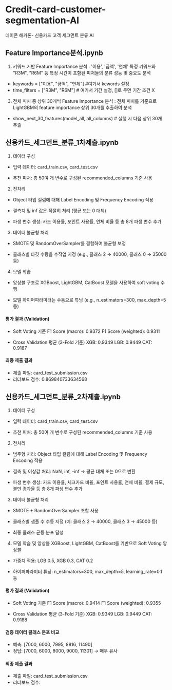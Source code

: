 # Credit-card-customer-segmentation-AI
데이콘 해커톤- 신용카드 고객 세그먼트 분류 AI



## Feature Importance분석.ipynb

1. 키워드 기반 Feature Importance 분석
: '이용', '금액', '연체' 특정 키워드와 "R3M", "R6M" 등 특정 시간이 포함된 피처들의 분류 성능 및 중요도 분석

- keywords = ["이용", "금액", "연체"] #여기서 kewords 설정
- time_filters = ["R3M", "R6M"]  # 여기서 기간 설정, []로 두면 기간 조건 X


3. 전체 피처 중 상위 30개씩 Feature Importance 분석
: 전체 피처를 기준으로 LightGBM의 feature importance 상위 30개를 추출하여 분석

- show_next_30_features(model_all, all_columns)  # 실행 시 다음 상위 30개 추출


## 신용카드_세그먼트_분류_1차제출.ipynb

1. 데이터 구성
- 입력 데이터: card_train.csv, card_test.csv
  
- 추천 피처: 총 50여 개 변수로 구성된 recommended_columns 기준 사용

2. 전처리
- Object 타입 컬럼에 대해 Label Encoding 및 Frequency Encoding 적용

- 결측치 및 inf 값은 적절히 처리 (평균 또는 0 대체)

- 파생 변수 생성: 카드 이용률, 포인트 사용률, 연체 비율 등 총 8개 파생 변수 추가

3. 데이터 불균형 처리
- SMOTE 및 RandomOverSampler를 결합하여 불균형 보정

- 클래스별 타깃 수량을 수작업 지정 (e.g., 클래스 2 → 40000, 클래스 0 → 35000 등)

4. 모델 학습
- 앙상블 구조로 XGBoost, LightGBM, CatBoost 모델을 사용하여 soft voting 수행

- 모델 하이퍼파라미터는 수동으로 튜닝 (e.g., n_estimators=300, max_depth=5 등)

#### 평가 결과 (Validation)
- Soft Voting 기준
  F1 Score (macro): 0.9372
  F1 Score (weighted): 0.9311

- Cross Validation 평균 (3-Fold 기준)
  XGB: 0.9349
  LGB: 0.9449
  CAT: 0.9187

#### 최종 제출 결과
- 제출 파일: card_test_submission.csv
- 리더보드 점수: 0.869840733634568



## 신용카드_세그먼트_분류_2차제출.ipynb

1. 데이터 구성
- 입력 데이터: card_train.csv, card_test.csv

- 추천 피처: 총 50여 개 변수로 구성된 recommended_columns 기준 사용

2. 전처리
- 범주형 처리: Object 타입 컬럼에 대해 Label Encoding 및 Frequency Encoding 적용

- 결측 및 이상값 처리:
  NaN, inf, -inf → 평균 대체 또는 0으로 변환

- 파생 변수 생성:
  카드 이용률, 체크카드 비율, 포인트 사용률, 연체 비율, 결제 규모, 불만 경과율 등 총 8개 파생 변수 추가

3. 데이터 불균형 처리
- SMOTE + RandomOverSampler 조합 사용

- 클래스별 샘플 수 수동 지정 (예: 클래스 2 → 40000, 클래스 3 → 45000 등)

- 최종 클래스 균등 분포 달성

4. 모델 학습 및 앙상블
XGBoost, LightGBM, CatBoost를 기반으로 Soft Voting 앙상블

- 가중치 적용: LGB 0.5, XGB 0.3, CAT 0.2

- 하이퍼파라미터 튜닝: n_estimators=300, max_depth=5, learning_rate=0.1 등

#### 평가 결과 (Validation)
- Soft Voting 기준
  F1 Score (macro): 0.9414
  F1 Score (weighted): 0.9355

- Cross Validation 평균 (3-Fold 기준)
  XGB: 0.9349
  LGB: 0.9449
  CAT: 0.9188

#### 검증 데이터 클래스 분포 비교

- 예측: [7000, 6000, 7995, 8816, 11490]
- 정답: [7000, 6000, 8000, 9000, 11301] → 매우 유사

#### 최종 제출 결과
- 제출 파일: card_test_submission.csv
- 리더보드 점수:
